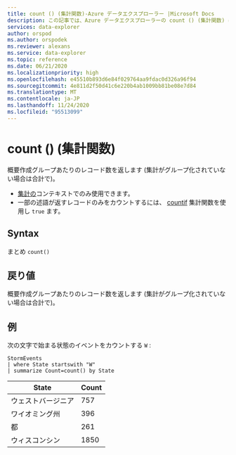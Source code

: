 ```yaml
---
title: count () (集計関数)-Azure データエクスプローラー |Microsoft Docs
description: この記事では、Azure データエクスプローラーの count () (集計関数) について説明します。
services: data-explorer
author: orspod
ms.author: orspodek
ms.reviewer: alexans
ms.service: data-explorer
ms.topic: reference
ms.date: 06/21/2020
ms.localizationpriority: high
ms.openlocfilehash: e45510b893d6e84f029764aa9fdac0d326a96f94
ms.sourcegitcommit: 4e811d2f50d41c6e220b4ab1009bb81be08e7d84
ms.translationtype: MT
ms.contentlocale: ja-JP
ms.lasthandoff: 11/24/2020
ms.locfileid: "95513099"
---
```

# <a name="count-aggregation-function"></a>count () (集計関数)

概要作成グループあたりのレコード数を返します (集計がグループ化されていない場合は合計で)。

* [集計の](summarizeoperator.md)コンテキストでのみ使用できます。
* 一部の述語が返すレコードのみをカウントするには、 [countif](countif-aggfunction.md) 集計関数を使用し `true` ます。

## <a name="syntax"></a>Syntax

まとめ `count()`

## <a name="returns"></a>戻り値

概要作成グループあたりのレコード数を返します (集計がグループ化されていない場合は合計で)。

## <a name="example"></a>例

次の文字で始まる状態のイベントをカウントする `W` :

<!-- csl: https://help.kusto.windows.net/Samples -->
```kusto
StormEvents
| where State startswith "W"
| summarize Count=count() by State
```

|State|Count|
|---|---|
|ウェストバージニア|757|
|ワイオミング州|396|
|都|261|
|ウィスコンシン|1850|
